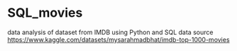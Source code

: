 # SQL_movies
data analysis of dataset  from IMDB using Python and SQL
data source https://www.kaggle.com/datasets/mysarahmadbhat/imdb-top-1000-movies
